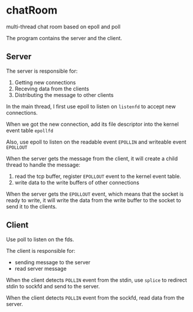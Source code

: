 # chatRoom

multi-thread chat room based on epoll and poll

The program contains the server and the client.

## Server

The server is responsible for:
1. Getting new connections
2. Receving data from the clients
3. Distributing the message to other clients

In the main thread, I first use epoll to listen on `listenfd` to accept new connections.

When we got the new connection, add its file descriptor into the kernel event table `epollfd`

Also, use epoll to listen on the readable event `EPOLLIN` and writeable event `EPOLLOUT`

When the server gets the message from the client, it will create a child thread to handle the message:
1. read the tcp buffer, register `EPOLLOUT` event to the kernel event table.
2. write data to the write buffers of other connections

When the server gets the `EPOLLOUT` event, which means that the socket is ready to write, it will write the data from the write buffer to the socket to send it to the clients.

## Client

Use poll to listen on the fds. 

The client is responsible for:
- sending message to the server
- read server message

When the client detects `POLLIN` event from the stdin, use `splice` to redirect stdin to sockfd and send to the server.

When the client detects `POLLIN` event from the sockfd, read data from the server.
